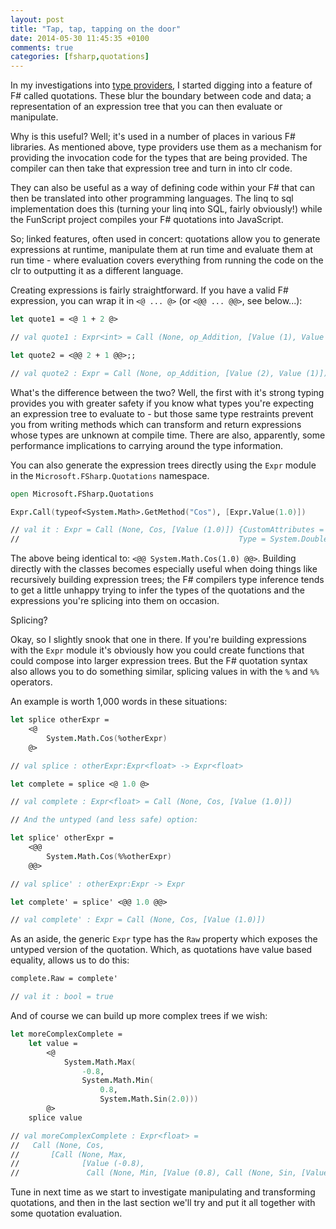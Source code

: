 ```yaml
---
layout: post
title: "Tap, tap, tapping on the door"
date: 2014-05-30 11:45:35 +0100
comments: true
categories: [fsharp,quotations]
---
```

In my investigations into [type providers](/blog/categories/typeprovider/), I started digging into a feature of F# called quotations. These blur the boundary between code and data; a representation of an expression tree that you can then evaluate or manipulate.

Why is this useful? Well; it's used in a number of places in various F# libraries. As mentioned above, type providers use them as a mechanism for providing the invocation code for the types that are being provided. The compiler can then take that expression tree and turn in into clr code.

They can also be useful as a way of defining code within your F# that can then be translated into other programming languages. The linq to sql implementation does this (turning your linq into SQL, fairly obviously!) while the FunScript project compiles your F# quotations into JavaScript.

So; linked features, often used in concert: quotations allow you to generate expressions at runtime, manipulate them at run time and evaluate them at run time - where evaluation covers everything from running the code on the clr to outputting it as a different language.

<!-- more -->

Creating expressions is fairly straightforward. If you have a valid F# expression, you can wrap it in ``<@ ... @>`` (or ``<@@ ... @@>``, see below...):

```fsharp
let quote1 = <@ 1 + 2 @>

// val quote1 : Expr<int> = Call (None, op_Addition, [Value (1), Value (2)])

let quote2 = <@@ 2 + 1 @@>;;

// val quote2 : Expr = Call (None, op_Addition, [Value (2), Value (1)])
```

What's the difference between the two? Well, the first with it's strong typing provides you with greater safety if you know what types you're expecting an expression tree to evaluate to - but those same type restraints prevent you from writing methods which can transform and return expressions whose types are unknown at compile time. There are also, apparently, some performance implications to carrying around the type information.

You can also generate the expression trees directly using the ``Expr`` module in the ``Microsoft.FSharp.Quotations`` namespace.

```fsharp
open Microsoft.FSharp.Quotations

Expr.Call(typeof<System.Math>.GetMethod("Cos"), [Expr.Value(1.0)])

// val it : Expr = Call (None, Cos, [Value (1.0)]) {CustomAttributes = [];
//                                                 Type = System.Double;}
```

The above being identical to: ``<@@ System.Math.Cos(1.0) @@>``. Building directly with the classes becomes especially useful when doing things like recursively building expression trees; the F# compilers type inference tends to get a little unhappy trying to infer the types of the quotations and the expressions you're splicing into them on occasion.

Splicing?

Okay, so I slightly snook that one in there. If you're building expressions with the ``Expr`` module it's obviously how you could create functions that could compose into larger expression trees. But the F# quotation syntax also allows you to do something similar, splicing values in with the ``%`` and ``%%`` operators.

An example is worth 1,000 words in these situations:

```fsharp
let splice otherExpr =
    <@
        System.Math.Cos(%otherExpr)
    @>

// val splice : otherExpr:Expr<float> -> Expr<float>

let complete = splice <@ 1.0 @>

// val complete : Expr<float> = Call (None, Cos, [Value (1.0)])

// And the untyped (and less safe) option:

let splice' otherExpr =
    <@@
        System.Math.Cos(%%otherExpr)
    @@>

// val splice' : otherExpr:Expr -> Expr

let complete' = splice' <@@ 1.0 @@>

// val complete' : Expr = Call (None, Cos, [Value (1.0)])
```

As an aside, the generic ``Expr`` type has the ``Raw`` property which exposes the untyped version of the quotation. Which, as quotations have value based equality, allows us to do this:

```fsharp
complete.Raw = complete'

// val it : bool = true
```

And of course we can build up more complex trees if we wish:

```fsharp
let moreComplexComplete =
    let value =
        <@ 
            System.Math.Max(
                -0.8, 
                System.Math.Min(
                    0.8, 
                    System.Math.Sin(2.0))) 
        @>
    splice value

// val moreComplexComplete : Expr<float> =
//   Call (None, Cos,
//       [Call (None, Max,
//              [Value (-0.8),
//               Call (None, Min, [Value (0.8), Call (None, Sin, [Value (2.0)])])])])
```


Tune in next time as we start to investigate manipulating and transforming quotations, and then in the last section we'll try and put it all together with some quotation evaluation.
